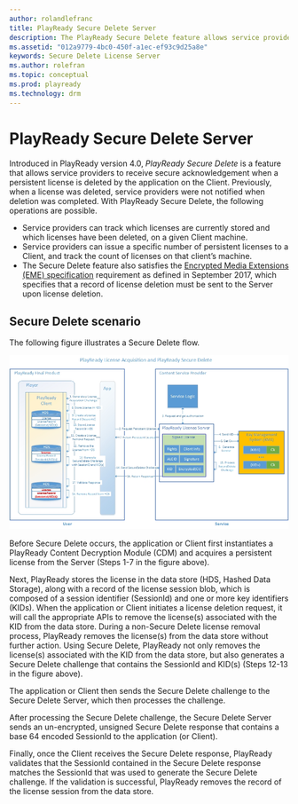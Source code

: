 ```yaml
---
author: rolandlefranc
title: PlayReady Secure Delete Server
description: The PlayReady Secure Delete feature allows service providers to receive secure acknowledgement when a persistent license is deleted by the app on the Client.
ms.assetid: "012a9779-4bc0-450f-a1ec-ef93c9d25a8e"
keywords: Secure Delete License Server
ms.author: rolefran
ms.topic: conceptual
ms.prod: playready
ms.technology: drm
---
```



# PlayReady Secure Delete Server


Introduced in PlayReady version 4.0, *PlayReady Secure Delete* is a feature that allows service providers to receive secure acknowledgement when a persistent license is deleted by the application on the Client. Previously, when a license was deleted, service providers were not notified when deletion was completed. With PlayReady Secure Delete, the following operations are possible.

* Service providers can track which licenses are currently stored and which licenses have been deleted, on a given Client machine.
* Service providers can issue a specific number of persistent licenses to a Client, and track the count of licenses on that client’s machine.
* The Secure Delete feature also satisfies the [Encrypted Media Extensions (EME) specification](http://www.w3.org/TR/encrypted-media/) requirement as defined in September 2017, which specifies that a record of license deletion must be sent to the Server upon license deletion.

## Secure Delete scenario

The following figure illustrates a Secure Delete flow.

![secure delete](../images/playready_secure_delete.jpg)

Before Secure Delete occurs, the application or Client first instantiates a PlayReady Content Decryption Module (CDM) and acquires a persistent license from the Server (Steps 1-7 in the figure above).

Next, PlayReady stores the license in the data store (HDS, Hashed Data Storage), along with a record of the license session blob, which is composed of a session identifier (SessionId) and one or more key identifiers (KIDs). When the application or Client initiates a license deletion request, it will call the appropriate APIs to remove the license(s) associated with the KID from the data store. During a non-Secure Delete license removal process, PlayReady removes the license(s) from the data store without further action. Using Secure Delete, PlayReady not only removes the license(s) associated with the KID from the data store, but also generates a Secure Delete challenge that contains the SessionId and KID(s) (Steps 12-13 in the figure above).

The application or Client then sends the Secure Delete challenge to the Secure Delete Server, which then processes the challenge.

After processing the Secure Delete challenge, the Secure Delete Server sends an un-encrypted, unsigned Secure Delete response that contains a base 64 encoded SessionId to the application (or Client).

Finally, once the Client receives the Secure Delete response, PlayReady validates that the SessionId contained in the Secure Delete response matches the SessionId that was used to generate the Secure Delete challenge. If the validation is successful, PlayReady removes the record of the license session from the data store.

